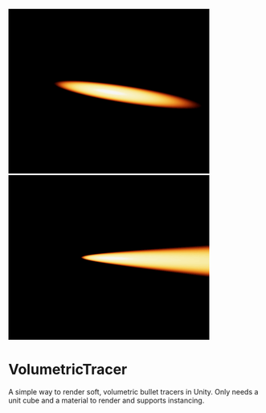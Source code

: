 ![alt text](https://raw.githubusercontent.com/Fewes/VolumetricTracer/master/Tracer1.gif)
![alt text](https://raw.githubusercontent.com/Fewes/VolumetricTracer/master/Tracer2.gif)

# VolumetricTracer
A simple way to render soft, volumetric bullet tracers in Unity. Only needs a unit cube and a material to render and supports instancing.
